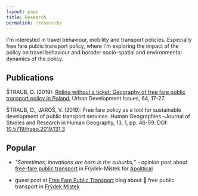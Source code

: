 ```yaml
---
layout: page
title: Research
permalink: /research/
---
```


I'm interested in travel behaviour, mobility and transport policies. Especially free fare public transport policy, where I'm exploring the impact of the policy on travel behaviour and borader socio-spatial and environmental dynamics of the policy.

## Publications
ŠTRAUB, D. (2019): [Riding without a ticket: Geography of free fare public transport policy in Poland.](https://www.researchgate.net/publication/338357357_Riding_without_a_ticket_geography_of_free_fare_public_transport_policy_in_Poland) Urban Development Issues, 64, 17-27.

ŠTRAUB, D., JAROŠ, V. (2019): Free fare policy as a tool for sustainable development of public transport services. Human Geographies –Journal of Studies and Research in Human Geography, 13, 1, pp. 46-59. DOI: [10.5719/hgeo.2019.131.3](http://dx.doi.org/10.5719/hgeo.2019.131.3)

## Popular

* _"Sometimes, inovations are born in the suburbs,"_ - opinion post about [free-fare public transport](https://apolitical.co/solution_article/how-a-sleepy-czech-town-became-a-public-transport-pioneer/) in Frýdek-Místek for [Apolitical](https://apolitical.co/home)

* guest post at [Free Fare Public Transport](https://freepublictransport.info) blog about &#128652; free public transport in [Frýdek Místek](https://freepublictransport.info/2019/03/12/free-fare-public-transport-policy-study-case-frydek-mistek/)